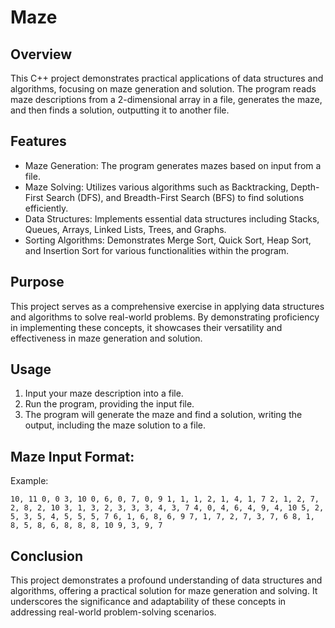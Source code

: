 # Maze

## Overview

This C++ project demonstrates practical applications of data structures and algorithms, focusing on maze generation and solution. The program reads maze descriptions from a 2-dimensional array in a file, generates the maze, and then finds a solution, outputting it to another file.

## Features
- Maze Generation: The program generates mazes based on input from a file.
- Maze Solving: Utilizes various algorithms such as Backtracking, Depth-First Search (DFS), and Breadth-First Search (BFS) to find solutions efficiently.
- Data Structures: Implements essential data structures including Stacks, Queues, Arrays, Linked Lists, Trees, and Graphs. 
- Sorting Algorithms: Demonstrates Merge Sort, Quick Sort, Heap Sort, and Insertion Sort for various functionalities within the program.

## Purpose
This project serves as a comprehensive exercise in applying data structures and algorithms to solve real-world problems. By demonstrating proficiency in implementing these concepts, it showcases their versatility and effectiveness in maze generation and solution.

## Usage
1. Input your maze description into a file.
2. Run the program, providing the input file.
3. The program will generate the maze and find a solution, writing the output, including the maze solution to a file.

## Maze Input Format:
Example:

`
10, 11
0, 0
3, 10
0, 6, 0, 7, 0, 9
1, 1, 1, 2, 1, 4, 1, 7
2, 1, 2, 7, 2, 8, 2, 10
3, 1, 3, 2, 3, 3, 3, 4, 3, 7
4, 0, 4, 6, 4, 9, 4, 10
5, 2, 5, 3, 5, 4, 5, 5, 5, 7
6, 1, 6, 8, 6, 9
7, 1, 7, 2, 7, 3, 7, 6
8, 1, 8, 5, 8, 6, 8, 8, 8, 10
9, 3, 9, 7
`

## Conclusion
This project demonstrates a profound understanding of data structures and algorithms, offering a practical solution for maze generation and solving. It underscores the significance and adaptability of these concepts in addressing real-world problem-solving scenarios.
